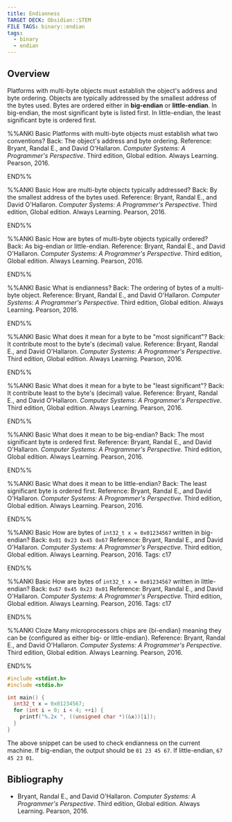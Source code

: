 ```yaml
---
title: Endianness
TARGET DECK: Obsidian::STEM
FILE TAGS: binary::endian
tags:
  - binary
  - endian
---
```


## Overview

Platforms with multi-byte objects must establish the object's address and byte ordering. Objects are typically addressed by the smallest address of the bytes used. Bytes are ordered either in **big-endian** or **little-endian**. In big-endian, the most significant byte is listed first. In little-endian, the least significant byte is ordered first.

%%ANKI
Basic
Platforms with multi-byte objects must establish what two conventions?
Back: The object's address and byte ordering.
Reference: Bryant, Randal E., and David O'Hallaron. *Computer Systems: A Programmer's Perspective*. Third edition, Global edition. Always Learning. Pearson, 2016.
<!--ID: 1707661283766-->
END%%

%%ANKI
Basic
How are multi-byte objects typically addressed?
Back: By the smallest address of the bytes used.
Reference: Bryant, Randal E., and David O'Hallaron. *Computer Systems: A Programmer's Perspective*. Third edition, Global edition. Always Learning. Pearson, 2016.
<!--ID: 1707661283768-->
END%%

%%ANKI
Basic
How are bytes of multi-byte objects typically ordered?
Back: As big-endian or little-endian.
Reference: Bryant, Randal E., and David O'Hallaron. *Computer Systems: A Programmer's Perspective*. Third edition, Global edition. Always Learning. Pearson, 2016.
<!--ID: 1707661283770-->
END%%

%%ANKI
Basic
What is endianness?
Back: The ordering of bytes of a multi-byte object.
Reference: Bryant, Randal E., and David O'Hallaron. *Computer Systems: A Programmer's Perspective*. Third edition, Global edition. Always Learning. Pearson, 2016.
<!--ID: 1707661283771-->
END%%

%%ANKI
Basic
What does it mean for a byte to be "most significant"?
Back: It contribute most to the byte's (decimal) value.
Reference: Bryant, Randal E., and David O'Hallaron. *Computer Systems: A Programmer's Perspective*. Third edition, Global edition. Always Learning. Pearson, 2016.
<!--ID: 1707661283773-->
END%%

%%ANKI
Basic
What does it mean for a byte to be "least significant"?
Back: It contribute least to the byte's (decimal) value.
Reference: Bryant, Randal E., and David O'Hallaron. *Computer Systems: A Programmer's Perspective*. Third edition, Global edition. Always Learning. Pearson, 2016.
<!--ID: 1707661283774-->
END%%

%%ANKI
Basic
What does it mean to be big-endian?
Back: The most significant byte is ordered first.
Reference: Bryant, Randal E., and David O'Hallaron. *Computer Systems: A Programmer's Perspective*. Third edition, Global edition. Always Learning. Pearson, 2016.
<!--ID: 1707661283776-->
END%%

%%ANKI
Basic
What does it mean to be little-endian?
Back: The least significant byte is ordered first.
Reference: Bryant, Randal E., and David O'Hallaron. *Computer Systems: A Programmer's Perspective*. Third edition, Global edition. Always Learning. Pearson, 2016.
<!--ID: 1707661283777-->
END%%

%%ANKI
Basic
How are bytes of `int32_t x = 0x01234567` written in big-endian?
Back: `0x01 0x23 0x45 0x67`
Reference: Bryant, Randal E., and David O'Hallaron. *Computer Systems: A Programmer's Perspective*. Third edition, Global edition. Always Learning. Pearson, 2016.
Tags: c17
<!--ID: 1707661283779-->
END%%

%%ANKI
Basic
How are bytes of `int32_t x = 0x01234567` written in little-endian?
Back: `0x67 0x45 0x23 0x01`
Reference: Bryant, Randal E., and David O'Hallaron. *Computer Systems: A Programmer's Perspective*. Third edition, Global edition. Always Learning. Pearson, 2016.
Tags: c17
<!--ID: 1707661283780-->
END%%

%%ANKI
Cloze
Many microprocessors chips are {bi-endian} meaning they can be {configured as either big- or little-endian}.
Reference: Bryant, Randal E., and David O'Hallaron. *Computer Systems: A Programmer's Perspective*. Third edition, Global edition. Always Learning. Pearson, 2016.
<!--ID: 1707661283782-->
END%%

```c
#include <stdint.h>
#include <stdio.h>

int main() {
  int32_t x = 0x01234567;
  for (int i = 0; i < 4; ++i) {
    printf("%.2x ", ((unsigned char *)(&x))[i]);
  }
}
```

The above snippet can be used to check endianness on the current machine. If big-endian, the output should be `01 23 45 67`. If little-endian, `67 45 23 01`.

## Bibliography

* Bryant, Randal E., and David O'Hallaron. *Computer Systems: A Programmer's Perspective*. Third edition, Global edition. Always Learning. Pearson, 2016.